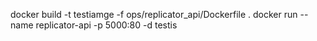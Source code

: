 docker build -t testiamge -f ops/replicator_api/Dockerfile .
docker run --name replicator-api -p 5000:80 -d testis